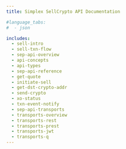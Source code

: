 ```yaml
---
title: Simplex SellCrypto API Documentation

#language_tabs:
#  - json

includes:
  - sell-intro
  - sell-txn-flow
  - sep-api-overview
  - api-concepts
  - api-types
  - sep-api-reference
  - get-quote
  - initiate-sell
  - get-dst-crypto-addr
  - send-crypto
  - xo-status
  - txn-event-notify
  - sep-api-transports
  - transports-overview
  - transports-rest
  - transports-prest
  - transports-jwt
  - transports-q
---
```

